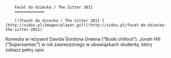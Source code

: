 
        Facet do dziecka / The Sitter 2011 
        =============
        
        [![Facet do dziecka / The Sitter 2011 ](http://vidos.pl/images/player.gif)](http://vidos.pl/facet-do-dziecka-the-sitter-2011)
        
        
 Komedia w reżyserii Davida Gordona Greena (“Boski chillout”). Jonah Hill (”Supersamiec”) w roli zawieszonego w obowiązkach studenta, który zobacz pełny opis
    